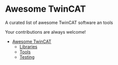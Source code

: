 # Awesome TwinCAT
A curated list of awesome TwinCAT software an tools

Your contributions are always welcome!

- [Awesome TwinCAT](#awesome-twincat)
    - [Libraries]()
    - [Tools]()
    - [Testing]()
